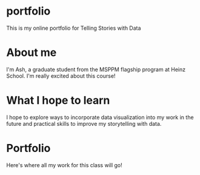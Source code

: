# portfolio
This is my online portfolio for Telling Stories with Data

# About me
I'm Ash, a graduate student from the MSPPM flagship program at Heinz School.
I'm really excited about this course!

# What I hope to learn
I hope to explore ways to incorporate data visualization into my work in the future and practical skills to improve my storytelling with data.

# Portfolio
Here's where all my work for this class will go!

